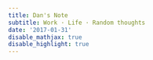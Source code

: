 ```yaml
---
title: Dan's Note
subtitle: Work · Life · Random thoughts
date: '2017-01-31'
disable_mathjax: true
disable_highlight: true
---
```

